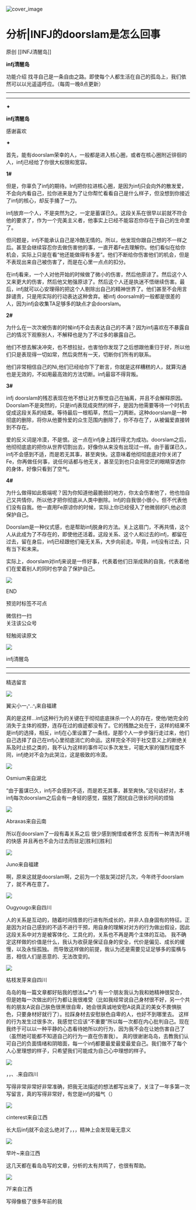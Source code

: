![cover_image](https://mmbiz.qlogo.cn/mmbiz_jpg/DZCdtia4bJxq7NfIPs4vC5QHbs3iawlYZ1deU15q6u8AVz4ePV3WHk4o34RW0o4D7BdZF8X5aFK2ibiabh5hOhnvPw/0?wx_fmt=jpeg)

#  分析|INFJ的doorslam是怎么回事

原创  [[INFJ清醒岛]]  

**infj清醒岛**



功能介绍  找寻自己是一条自由之路。即使每个人都生活在自己的孤岛上，我们依然可以以光遥遥呼应。（每周一晚8点更新）

__ __

__ _ _

✦

  

**infj清醒岛**

感谢喜欢

✦

  

首先，能有doorslam荣幸的人，一般都是进入核心圈，或者在核心圈附近徘徊的人，infj已经给了你很大权限和宽容。

**1#**

但是，你辜负了infj的期待。Infj把你拉进核心圈，是因为infj只会向外的散发爱，不会向内看自己，拉你进来是为了让你帮忙看看自己是什么样子，但没想到你接近了infj的核心，却反手捅了一刀。

infj放弃一个人，不是突然为之，一定是蓄谋已久。这段关系在很早以前就不符合他的要求了，作为一个完美主义者，他事实上已经不能容忍你存在于自己的生命里了。

但问题是，infj不能承认自己是冷酷无情的。所以，他发现你跟自己想的不一样之后。甚至会继续容忍你去做伤害他的事，一直开着Fe去理解你。他们看似在给你机会，实际上只是在看“他还能做得有多差”。他们不断给你伤害他们的机会，但是不表现出来自己被伤害了，而是在心里一点点的扣分。

在infj看来，一个人对他开始的时候做了微小的伤害，然后他原谅了。然后这个人又来更大的伤害，然后他又勉强原谅了。然后这个人还是执迷不悟继续伤害。最后，infj就可以心安理得的把这个人剔除出自己的精神世界了。他们甚至不会用言辞谴责，只是用实际的行动表达这种舍弃。被infj
doorsalm的一般都是很差的人，因为infj会收集TA足够多的缺点才会doorslam。

**2#**

为什么在一次次被伤害的时候infj不会去表达自己的不满？因为infj喜欢在不暴露自己的情况下观察别人，不解释也是为了不过多的暴露自己。

他们不想去解决冲突，也不想拉扯，也害怕你发现了之后想跟他重归于好，所以他们只是表现得一切如常，然后突然有一天，切断你们所有的联系。

他们非常相信自己的Ni,他们已经给你下了断言，你就是这样糟糕的人，就算沟通也是无效的，不如用最高效的方法切断。infj最容不得背叛。

**3#**

infj
doorslam的残忍表现在他不想让对方察觉自己在抽离，并且不会解释原因。Doorslam不是突然的，只是infj表现成突然的样子，是因为他需要等待一个时机去促成这段关系的结束。等待最后一根稻草，然后一刀两断。这种doorslam是一种彻底的删除，将你从他要怜爱的众生范围内删除了，你不存在了，从被偏爱直接转到不存在。

爱的反义词是冷漠，不是恨。这一点在infj身上践行得尤为成功。doorslam之后，他彻彻底底的把你从世界切割出去，好像你从来没有出现过一样。由于蓄谋已久，infj不会感到不适，而是若无其事，甚至爽快。这意味着他彻彻底底对你关闭了Fe，你再做任何事，说任何话都与他无关，甚至见到也只会用空茫的眼睛穿透你的身体，好像只看到了空气。

**4#**

为什么做得如此极端呢？因为你知道他最脆弱的地方，你太会伤害他了，他也怕自己又共情你，所以他才把你彻底从人类中删除。Infj的自我很小很小，但不代表他们没有自我。他一直用Fe原谅你的时候，实际上你已经侵入了他微弱的Fi,他必须保护自己。

Doorslam是一种仪式感，也是帮助infj脱身的方法。关上这扇门，不再共情，这个人从此成为了不存在的，即使他还活着。这段关系、这个人和过去的infj，都留在过去，留在身后，infj已经跟他们毫无关系，大步向前走。毕竟，infj没有过去，只有当下和未来。

实际上，doorslam对infj来说是一件好事，代表着他们日渐成熟的自我，代表着他们在爱着别人的同时也学会了保护自己。

  

![](https://mmbiz.qpic.cn/mmbiz_gif/7FiadXCUBpqt43ySAFleQonQAWQDMwvCPOiaiaFlUYSG8ibicVqc4d5rBa4niaAWr9DmauJ43FCich2gaNDU6PiaKZQf6w/640?wx_fmt=gif)

END  

预览时标签不可点

微信扫一扫  
关注该公众号



轻触阅读原文

![](http://mmbiz.qpic.cn/mmbiz_png/DZCdtia4bJxpcRrqEcIicNn7icChObS1Eqm6u2hlN1LGAHvlMHZg6O2a3A47KdeC6IqvVTuryNZQpDFQ1LX3JvT9w/0?wx_fmt=png)

infj清醒岛







****



****





精选留言

![](http://mmsns.qpic.cn/mmsns/iaxNB5XaibCeLTYWIUGCYm7cS1kFxTx4ibUSEBZJ6VnOdXPDItJ9PaGRg/0)

翼尖小一₍ᐢ..ᐢ₎来自福建

真的是这样…infj这种行为的关键在于彻彻底底抹杀一个人的存在，使他/她完全的消失于主体的视野，连存在过的痕迹都没有了。它的残酷之处在于，这样的结果不是infj的选择，相反，infj在心里设置了一条线，是那个人一步步强行走过来，他们自己选择了自己在infj心里彻底消亡的命运。这样完全不同于社交意义上的断绝关系及时止损之类的，我不认为这样的事件可以多次发生，可能大家的强烈程度不同，infj绝对不会为此哭泣，这是极致的冷漠。

![](http://mmsns.qpic.cn/mmsns/iaxNB5XaibCeLTYWIUGCYm7cS1kFxTx4ibUSEBZJ6VnOdXPDItJ9PaGRg/0)

Osmium来自湖北

“由于蓄谋已久，infj不会感到不适，而是若无其事，甚至爽快。”这句话好对，本infj每次doorslam之后会有一身轻的感觉，摆脱了困扰自己很长时间的烦恼

![](http://mmsns.qpic.cn/mmsns/iaxNB5XaibCeLTYWIUGCYm7cS1kFxTx4ibUSEBZJ6VnOdXPDItJ9PaGRg/0)

Abraxas来自云南

所以在doorslam了一段有毒关系之后 很少感到惋惜或者怀念 反而有一种清洗环境的快感 并且再也不会为过去而驻足[胜利][胜利]

![](http://mmsns.qpic.cn/mmsns/iaxNB5XaibCeLTYWIUGCYm7cS1kFxTx4ibUSEBZJ6VnOdXPDItJ9PaGRg/0)

Juno来自福建

啊，原来这就是doorslam啊，之前为一个朋友哭过好几次，今年终于doorslam了，就不再在意了。

![](http://mmsns.qpic.cn/mmsns/iaxNB5XaibCeLTYWIUGCYm7cS1kFxTx4ibUSEBZJ6VnOdXPDItJ9PaGRg/0)

Ougyougo来自四川

人的关系是互动的，随着时间情景的行进有所成长的，并非人自身固有的特征。正是因为对自己感到的不适不进行干预，用自身的理解对对方的行为做出假设，因此这段关系中对方是被客体化、工具化的，关系也不再是两个主体的互动。
我不确定这样做的价值是什么，我认为收获是保证自身的安全，代价是偏见、成长的缓慢，以及永恒孤独。
而导致这样做的前提，我认为还是需要见证足够多的蛮横与恶，相信人们是恶意的、无法改变的。

![](http://mmsns.qpic.cn/mmsns/iaxNB5XaibCeLTYWIUGCYm7cS1kFxTx4ibUSEBZJ6VnOdXPDItJ9PaGRg/0)

枯枝发芽来自四川

岛岛的每一篇文章都好贴我的想法(⑉°з°)
有一个朋友我认为我和她精神很契合，但是她每一次做出的行为都让我很难受（比如我经常说自己身材很不好，另一个共有的朋友A说自己肤色很黑很自卑，她会很真诚地安慰A说真正的美女不畏惧肤色，只要身材好就行了）。拉踩身材去安慰肤色自卑的人，也好不到哪里去。
这样的行为发生过很多次，我感觉它应该“不重要”所以每一次都在内心批判自己。现在我终于可以以一种平静的心态看待她所以的行为，因为我不会在让她伤害自己了（虽然她可能都不知道自己的行为一直在伤害我）。
真的很谢谢岛岛，去教我们认可自己的负面情绪和阴暗面，每一个infj都要最爱最爱最爱自己。我们做不了每个人心里理想的样子，只希望我们可能成为自己心中理想的样子。

![](http://mmsns.qpic.cn/mmsns/iaxNB5XaibCeLTYWIUGCYm7cS1kFxTx4ibUSEBZJ6VnOdXPDItJ9PaGRg/0)

，，、.来自四川

写得非常非常好非常准确，把我无法描述的想法都写出来了，关注了一年多第一次写留言，真的写得非常好，有您是infj的福气（）

![](http://mmsns.qpic.cn/mmsns/iaxNB5XaibCeLTYWIUGCYm7cS1kFxTx4ibUSEBZJ6VnOdXPDItJ9PaGRg/0)

cinterest来自江西

长大后infj就不会这么绝对了，，，精神上会发现毫无意义

![](http://mmsns.qpic.cn/mmsns/iaxNB5XaibCeLTYWIUGCYm7cS1kFxTx4ibUSEBZJ6VnOdXPDItJ9PaGRg/0)

早叶~来自江西

这几天都在看岛岛写的文章，分析的太有共鸣了，也很有帮助。

![](http://mmsns.qpic.cn/mmsns/iaxNB5XaibCeLTYWIUGCYm7cS1kFxTx4ibUSEBZJ6VnOdXPDItJ9PaGRg/0)

7F来自江西

写得像极了很多年前的我

